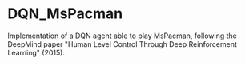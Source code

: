 # DQN_MsPacman

Implementation of a DQN agent able to play MsPacman, following the DeepMind paper "Human Level Control Through Deep Reinforcement Learning" (2015).
